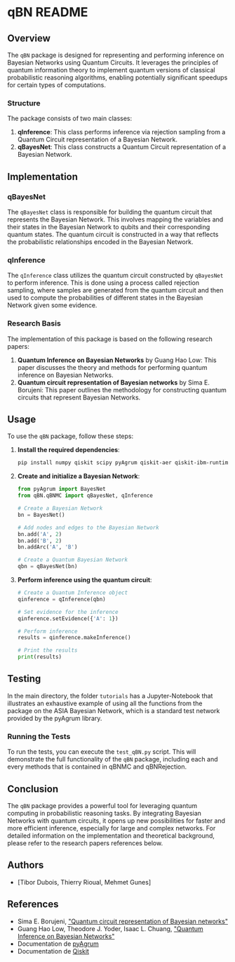 # qBN README

## Overview

The `qBN` package is designed for representing and performing inference on Bayesian Networks using Quantum Circuits. It leverages the principles of quantum information theory to implement quantum versions of classical probabilistic reasoning algorithms, enabling potentially significant speedups for certain types of computations.

### Structure

The package consists of two main classes:

1. **qInference**: This class performs inference via rejection sampling from a Quantum Circuit representation of a Bayesian Network.
2. **qBayesNet**: This class constructs a Quantum Circuit representation of a Bayesian Network.

## Implementation

### qBayesNet

The `qBayesNet` class is responsible for building the quantum circuit that represents the Bayesian Network. This involves mapping the variables and their states in the Bayesian Network to qubits and their corresponding quantum states. The quantum circuit is constructed in a way that reflects the probabilistic relationships encoded in the Bayesian Network.

### qInference

The `qInference` class utilizes the quantum circuit constructed by `qBayesNet` to perform inference. This is done using a process called rejection sampling, where samples are generated from the quantum circuit and then used to compute the probabilities of different states in the Bayesian Network given some evidence.

### Research Basis

The implementation of this package is based on the following research papers:

1. **Quantum Inference on Bayesian Networks** by Guang Hao Low: This paper discusses the theory and methods for performing quantum inference on Bayesian Networks.
2. **Quantum circuit representation of Bayesian networks** by Sima E. Borujeni: This paper outlines the methodology for constructing quantum circuits that represent Bayesian Networks.

## Usage

To use the `qBN` package, follow these steps:

1. **Install the required dependencies**:

   ```bash
   pip install numpy qiskit scipy pyAgrum qiskit-aer qiskit-ibm-runtime
   ```

2. **Create and initialize a Bayesian Network**:

   ```python
   from pyAgrum import BayesNet
   from qBN.qBNMC import qBayesNet, qInference

   # Create a Bayesian Network
   bn = BayesNet()

   # Add nodes and edges to the Bayesian Network
   bn.add('A', 2)
   bn.add('B', 2)
   bn.addArc('A', 'B')

   # Create a Quantum Bayesian Network
   qbn = qBayesNet(bn)
   ```

3. **Perform inference using the quantum circuit**:

   ```python
   # Create a Quantum Inference object
   qinference = qInference(qbn)

   # Set evidence for the inference
   qinference.setEvidence({'A': 1})

   # Perform inference
   results = qinference.makeInference()

   # Print the results
   print(results)
   ```

## Testing

In the main directory, the folder `tutorials` has a Jupyter-Notebook that illustrates an exhaustive example of using all the functions from the package on the ASIA Bayesian Network, which is a standard test network provided by the pyAgrum library.

### Running the Tests

To run the tests, you can execute the `test_qBN.py` script. This will demonstrate the full functionality of the `qBN` package, including each and every methods that is contained in qBNMC and qBNRejection.

## Conclusion

The `qBN` package provides a powerful tool for leveraging quantum computing in probabilistic reasoning tasks. By integrating Bayesian Networks with quantum circuits, it opens up new possibilities for faster and more efficient inference, especially for large and complex networks. For detailed information on the implementation and theoretical background, please refer to the research papers references below.

## Authors

- [Tibor Dubois, Thierry Rioual, Mehmet Gunes]

## References

- Sima E. Borujeni, ["Quantum circuit representation of Bayesian networks"](https://arxiv.org/pdf/2004.14803)
- Guang Hao Low, Theodore J. Yoder, Isaac L. Chuang, ["Quantum Inference on Bayesian Networks"](https://arxiv.org/pdf/1402.7359)
- Documentation de [pyAgrum](https://pyagrum.org/)
- Documentation de [Qiskit](https://qiskit.org/)
